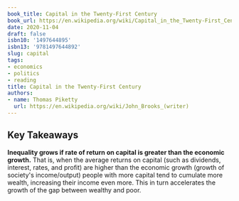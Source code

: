 ```yaml
---
book_title: Capital in the Twenty-First Century
book_url: https://en.wikipedia.org/wiki/Capital_in_the_Twenty-First_Century
date: 2020-11-04
draft: false
isbn10: '1497644895'
isbn13: '9781497644892'
slug: capital
tags:
- economics
- politics
- reading
title: Capital in the Twenty-First Century
authors:
- name: Thomas Piketty
  url: https://en.wikipedia.org/wiki/John_Brooks_(writer)
---
```



## Key Takeaways

**Inequality grows if rate of return on capital is greater than the economic
growth.** That is, when the average returns on capital (such as dividends,
interest, rates, and profit) are higher than the economic growth (growth of society's
income/output) people with more capital tend to cumulate more wealth, increasing
their income even more. This in turn accelerates the growth of the gap between
wealthy and poor.

